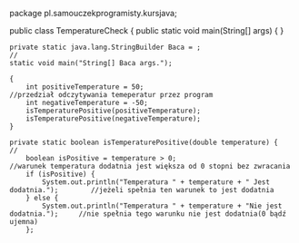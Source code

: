 package pl.samouczekprogramisty.kursjava;

public class TemperatureCheck {
    public static void main(String[] args) {
    }

    private static java.lang.StringBuilder Baca = ;                                //
    static void main("String[] Baca args.");

    {
        int positiveTemperature = 50;                                     //przedział odczytywania temeperatur przez program
        int negativeTemperature = -50;
        isTemperaturePositive(positiveTemperature);
        isTemperaturePositive(negativeTemperature);
    }

    private static boolean isTemperaturePositive(double temperature) {      //
        boolean isPositive = temperature > 0;                                     //warunek temperatura dodatnia jest większa od 0 stopni bez zwracania
        if (isPositive) {
            System.out.println("Temperatura " + temperature + " Jest dodatnia.");        //jeżeli spełnia ten warunek to jest dodatnia
        } else {
            System.out.println("Temperatura " + temperature + "Nie jest dodatnia.");     //nie spełnia tego warunku nie jest dodatnia(0 bądź ujemna)
        };
